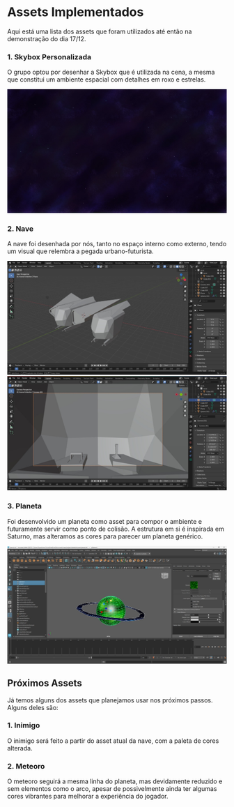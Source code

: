 # Assets Implementados  
Aqui está uma lista dos assets que foram utilizados até então na demonstração do dia 17/12.  

### 1. Skybox Personalizada  
O grupo optou por desenhar a Skybox que é utilizada na cena, a mesma que constitui um ambiente espacial com detalhes em roxo e estrelas.  

<img src='./assets/skybox.jpeg'>  

### 2. Nave  
A nave foi desenhada por nós, tanto no espaço interno como externo, tendo um visual que relembra a pegada urbano-futurista.  

<img src='./assets/nave_fora.jpeg'>  
<img src='./assets/nave_dentro.jpeg'>  

### 3. Planeta  
Foi desenvolvido um planeta como asset para compor o ambiente e futuramente servir como ponto de colisão. A estrutura em si é inspirada em Saturno, mas alteramos as cores para parecer um planeta genérico.  

<img src='./assets/planeta.jpeg'>  

## Próximos Assets  
Já temos alguns dos assets que planejamos usar nos próximos passos. Alguns deles são:  

### 1. Inimigo  
O inimigo será feito a partir do asset atual da nave, com a paleta de cores alterada.  

### 2. Meteoro  
O meteoro seguirá a mesma linha do planeta, mas devidamente reduzido e sem elementos como o arco, apesar de possivelmente ainda ter algumas cores vibrantes para melhorar a experiência do jogador.  
